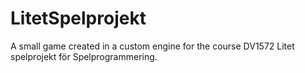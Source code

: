 # LitetSpelprojekt

A small game created in a custom engine for the course DV1572 Litet spelprojekt för Spelprogrammering.
